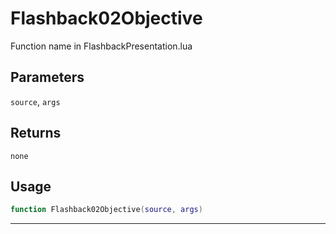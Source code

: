 # Flashback02Objective
Function name in FlashbackPresentation.lua
## Parameters
`source`, `args`
## Returns
`none`
## Usage
```lua
function Flashback02Objective(source, args)
```
---
